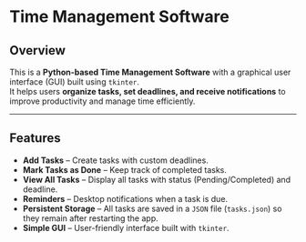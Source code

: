 # Time Management Software

## Overview
This is a **Python-based Time Management Software** with a graphical user interface (GUI) built using `tkinter`.  
It helps users **organize tasks, set deadlines, and receive notifications** to improve productivity and manage time efficiently.

---

## Features
- **Add Tasks** – Create tasks with custom deadlines.  
- **Mark Tasks as Done** – Keep track of completed tasks.  
- **View All Tasks** – Display all tasks with status (Pending/Completed) and deadline.  
- **Reminders** – Desktop notifications when a task is due.  
- **Persistent Storage** – All tasks are saved in a `JSON` file (`tasks.json`) so they remain after restarting the app.  
- **Simple GUI** – User-friendly interface built with `tkinter`.  
